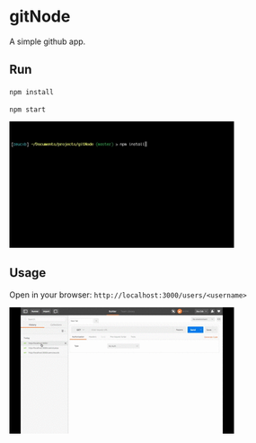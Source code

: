 # gitNode
A simple github app.

## Run
`npm install`


`npm start`


![Alt Text](https://github.com/zeucxb/gitnode/raw/master/gif1.gif)

## Usage
Open in your browser: `http://localhost:3000/users/<username>`

![Alt Text](https://github.com/zeucxb/gitnode/raw/master/gif2.gif)

